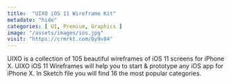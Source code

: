 ```yaml
---
title:  "UIXO iOS 11 Wireframe Kit"
metadate: "hide"
categories: [ UI, Premium, Graphics ]
image: "/assets/images/ios.jpg"
visit: "https://crmrkt.com/Qy9v84"
---
```

UIXO is a collection of 105 beautiful wireframes of iOS 11 screens for iPhone X. UIXO iOS 11 Wireframes will help you to start & prototype any iOS app for iPhone X. In Sketch file you will find 16 the most popular categories.
